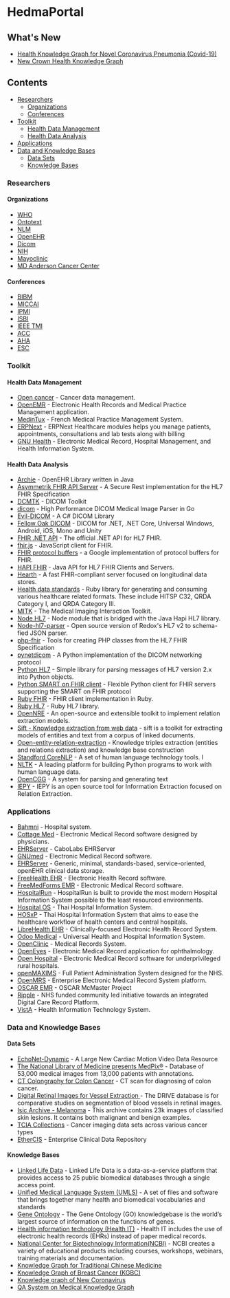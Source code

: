 # HedmaPortal  

## What's New
- [Health Knowledge Graph for Novel Coronavirus Pneumonia (Covid-19)](http://www.edukg.cn/fy)
- [New Crown Health Knowledge Graph](http://openkg.cn/dataset/covid-19-health)

## Contents  
- [Researchers](#researchers)
  - [Organizations](#organizations)
  - [Conferences](#conferences)
- [Toolkit](#toolkit)  
  - [Health Data Management](#health-data-management)  
  - [Health Data Analysis](#health-data-analysis)
- [Applications](#applications)
- [Data and Knowledge Bases](#data-and-knowledge-bases)
  - [Data Sets](#data-sets)
  - [Knowledge Bases](#knowledge-bases)

### Researchers
#### Organizations
  - [WHO](https://www.who.int)
  - [Ontotext](https://www.ontotext.com/)
  - [NLM](https://www.nlm.nih.gov/about/org.html)
  - [OpenEHR](https://www.openehr.org/)
  - [Dicom](https://dicom.offis.de/index.php.en)
  - [NIH](https://www.nih.gov/)
  - [Mayoclinic](https://www.mayoclinic.org/)
  - [MD Anderson Cancer Center](https://www.mdanderson.org/)
#### Conferences
  - [BIBM](https://ieeebibm.org/BIBM2020/)
  - [MICCAI](http://www.miccai.org/)
  - [IPMI](http://ipmi2021.org/)
  - [ISBI](http://2020.biomedicalimaging.org/)
  - [IEEE TMI](https://www.embs.org/tmi/)
  - [ACC](https://www.acc.org/search#sort=relevancy)
  - [AHA](https://www.heart.org/)
  - [ESC](https://www.escardio.org/)

### Toolkit  
#### Health Data Management  
  * [Open cancer](http://opencancer.net/) - Cancer data management.
  * [OpenEMR](http://www.open-emr.org/) - Electronic Health Records and Medical Practice Management application.
  * [MedinTux](https://medintux.org/) - French Medical Practice Management System.
  * [ERPNext](https://erpnext.com/healthcare) - ERPNext Healthcare modules helps you manage patients, appointments, consultations and lab tests along with billing
  * [GNU Health](http://health.gnu.org/) - Electronic Medical Record, Hospital Management, and Health Information System.

#### Health Data Analysis
 * [Archie](https://github.com/openehr/archie) - OpenEHR Library written in Java
  * [Asymmetrik FHIR API Server](https://github.com/Asymmetrik/node-fhir-server-core) - A Secure Rest implementation for the HL7 FHIR Specification
  * [DCMTK](https://dicom.offis.de/dcmtk.php.en) - DICOM Toolkit
  * [dicom](https://github.com/suyashkumar/dicom) - High Performance DICOM Medical Image Parser in Go
  * [Evil-DICOM](https://github.com/rexcardan/Evil-DICOM) - A C# DICOM Library
  * [Fellow Oak DICOM](https://github.com/fo-dicom/fo-dicom) - DICOM for .NET, .NET Core, Universal Windows, Android, iOS, Mono and Unity
  * [FHIR .NET API](https://github.com/FirelyTeam/fhir-net-api) - The official .NET API for HL7 FHIR.
  * [fhir.js](https://github.com/FHIR/fhir.js) - JavaScript client for FHIR.
  * [FHIR protocol buffers](https://github.com/google/fhir) - a Google implementation of protocol buffers for FHIR.
  * [HAPI FHIR](https://github.com/jamesagnew/hapi-fhir) - Java API for HL7 FHIR Clients and Servers.
  * [Hearth](https://github.com/jembi/hearth) - A fast FHIR-compliant server focused on longitudinal data stores.
  * [Health data standards](https://github.com/projectcypress/health-data-standards) - Ruby library for generating and consuming various healthcare related formats. These include HITSP C32, QRDA Category I, and QRDA Category III.
  * [MITK](http://mitk.org/wiki/MITK) - The Medical Imaging Interaction Toolkit.
  * [Node HL7](https://github.com/MatthewVita/node-hl7-complete) - Node module that is bridged with the Java Hapi HL7 library.
  * [Node-hl7-parser](https://github.com/RedoxEngine/redox-hl7-v2) - Open source version of Redox's HL7 v2 to schema-fied JSON parser.
  * [php-fhir](https://github.com/dcarbone/php-fhir) - Tools for creating PHP classes from the HL7 FHIR Specification
  * [pynetdicom](https://github.com/pydicom/pynetdicom) - A Python implementation of the DICOM networking protocol
  * [Python HL7](https://github.com/johnpaulett/python-hl7) - Simple library for parsing messages of HL7 version 2.x into Python objects.
  * [Python SMART on FHIR client](https://github.com/smart-on-fhir/client-py) - Flexible Python client for FHIR servers supporting the SMART on FHIR protocol
  * [Ruby FHIR](https://github.com/fhir-crucible/fhir_client) - FHIR client implementation in Ruby.
  * [Ruby HL7](https://github.com/segfault/ruby-hl7) - Ruby HL7 library.
  * [OpenNRE](https://github.com/thunlp/OpenNRE) - An open-source and extensible toolkit to implement relation extraction models.
  * [Sift - Knowledge extraction from web data](https://github.com/wikilinks/sift) - sift is a toolkit for extracting models of entities and text from a corpus of linked documents.
  * [Open-entity-relation-extraction](https://github.com/lemonhu/open-entity-relation-extraction) - Knowledge triples extraction (entities and relations extraction) and knowledge base construction
  * [Standford CoreNLP](https://stanfordnlp.github.io/CoreNLP/) - A set of human language technology tools. I
  * [NLTK](https://www.nltk.org/) - A leading platform for building Python programs to work with human language data.
  * [OpenCGG](https://github.com/OpenCCG/openccg) - A system for parsing and generating text
  * [IEPY](https://github.com/machinalis/iepy)  - IEPY is an open source tool for Information Extraction focused on Relation Extraction.


  
### Applications
 * [Bahmni](http://www.bahmni.org/) - Hospital system.
  * [Cottage Med](http://www.cottagemed.org/cottage-med) - Electronic Medical Record software designed by physicians.
  * [EHRServer](https://github.com/ppazos/cabolabs-ehrserver) - CaboLabs EHRServer
  * [GNUmed](http://wiki.gnumed.de/bin/view/Gnumed) - Electronic Medical Record software.
  * [EHRServer](https://github.com/ppazos/cabolabs-ehrserver) - Generic, minimal, standards-based, service-oriented, openEHR clinical data storage.
  * [FreeHealth EHR](https://freehealth.io) - Electronic Health Record software.
  * [FreeMedForms EMR](https://freemedforms.com) - Electronic Medical Record software.
  * [HospitalRun](http://hospitalrun.io/) - HospitalRun is built to provide the most modern Hospital Information System possible to the least resourced environments.
  * [Hospital OS](http://www.hospital-os.com) - Thai Hospital Information System.
  * [HOSxP](http://hosxp.net/joomla25/) - Thai Hospital Information System that aims to ease the healthcare workflow of health centers and central hospitals.
  * [LibreHealth EHR](http://librehealth.io/projects/lh-ehr/) - Clinically-focused Electronic Health Record System.
  * [Odoo Medical](https://github.com/OCA/vertical-medical) - Universal Health and Hospital Information System.
  * [OpenClinic](http://openclinic.sourceforge.net/) - Medical Records System.
  * [OpenEyes](http://www.openeyes.org.uk) - Electronic Medical Record application for ophthalmology.
  * [Open Hospital](https://sourceforge.net/projects/openhospital/) - Electronic Medical Record software for underprivileged rural hospitals.
  * [openMAXIMS](https://github.com/IMS-MAXIMS/openMAXIMS) - Full Patient Administration System designed for the NHS.
  * [OpenMRS](http://openmrs.org/) - Enterprise Electronic Medical Record System platform.
  * [OSCAR EMR](https://bitbucket.org/oscaremr/oscar) - OSCAR McMaster Project
  * [Ripple](http://rippleosi.org/) -  NHS funded community led initiative towards an integrated Digital Care Record Platform.
  * [VistA](https://www.osehra.org/content/osehra-vista) - Health Information Technology System.

### Data and Knowledge Bases
#### Data Sets

- [EchoNet-Dynamic](https://echonet.github.io/dynamic/index.html) - A Large New Cardiac Motion Video Data Resource
- [The National Library of Medicine presents MedPix®](https://medpix.nlm.nih.gov/home) - Database of 53,000 medical images from 13,000 patients with annotations.
- [CT Colongraphy for Colon Cancer](https://wiki.cancerimagingarchive.net/display/Public/CT+COLONOGRAPHY#dc149b9170f54aa29e88f1119e25ba3e) - CT scan for diagnosing of colon cancer.
- [Digital Retinal Images for Vessel Extraction ]( http://www.isi.uu.nl/Research/Databases/DRIVE/download.php) - The DRIVE database is for comparative studies on segmentation of blood vessels in retinal images.
- [Isic Archive - Melanoma]( https://www.isic-archive.com) - This archive contains 23k images of classified skin lesions. It contains both malignant and benign examples.
- [TCIA Collections]( http://www.cancerimagingarchive.net/) - Cancer imaging data sets across various cancer types  
- [EtherCIS](http://ethercis.org) - Enterprise Clinical Data Repository

#### Knowledge Bases
- [Linked Life Data](https://www.ontotext.com/knowledgehub/demoservices/linked-life-data/) - Linked Life Data is a data-as-a-service platform that provides access to 25 public biomedical databases through a single access point.
- [Unified Medical Language System (UMLS)](https://www.nlm.nih.gov/research/umls/index.html) - A set of files and software that brings together many health and biomedical vocabularies and standards
- [Gene Ontology](http://geneontology.org/) - The Gene Ontology (GO) knowledgebase is the world’s largest source of information on the functions of genes. 
- [Health information technology (Health IT)](https://www.healthit.gov/) - Health IT includes the use of electronic health records (EHRs) instead of paper medical records.
- [National Center for Biotechnology Information(NCBI)](https://www.ncbi.nlm.nih.gov/) - NCBI creates a variety of educational products including courses, workshops, webinars, training materials and documentation.
- [Knowledge Graph for Traditional Chinese Medicine](http://www.tcmkb.cn/kg/)
- [Knowledge Graph of Breast Cancer (KGBC)](http://wasp.cs.vu.nl/BreastCancerKG/)
- [Knowledge graph of New Coronavirus](http://openkg.cn/group/coronavirus)
- [QA System on Medical Knowledge Graph](https://github.com/liuhuanyong/QASystemOnMedicalKG) 

